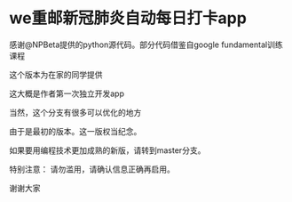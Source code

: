 # we重邮新冠肺炎自动每日打卡app
感谢@NPBeta提供的python源代码。部分代码借鉴自google fundamental训练课程

这个版本为在家的同学提供

这大概是作者第一次独立开发app

当然，这个分支有很多可以优化的地方

由于是最初的版本。这一版权当纪念。

如果要用编程技术更加成熟的新版，请转到master分支。

特别注意：
请勿滥用，请确认信息正确再启用。

谢谢大家
